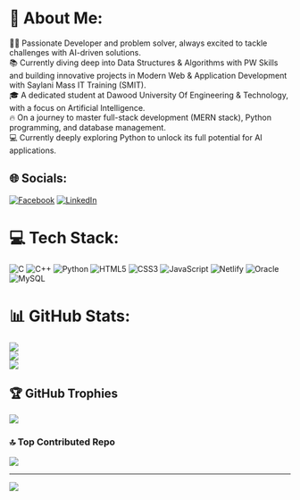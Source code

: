 # 💫 About Me:
👨‍💻 Passionate Developer and problem solver, always excited to tackle challenges with AI-driven solutions.<br>📚 Currently diving deep into Data Structures & Algorithms with PW Skills and building innovative projects in Modern Web & Application Development with Saylani Mass IT Training (SMIT).<br>🎓 A dedicated student at Dawood University Of Engineering & Technology, with a focus on Artificial Intelligence.<br>🔥 On a journey to master full-stack development (MERN stack), Python programming, and database management.<br>💻 Currently deeply exploring Python to unlock its full potential for AI applications.


## 🌐 Socials:
[![Facebook](https://img.shields.io/badge/Facebook-%231877F2.svg?logo=Facebook&logoColor=white)](https://facebook.com/100049786628028) [![LinkedIn](https://img.shields.io/badge/LinkedIn-%230077B5.svg?logo=linkedin&logoColor=white)](https://linkedin.com/in/muhammad-khuzaima-siddiqui-567981334) 

# 💻 Tech Stack:
![C](https://img.shields.io/badge/c-%2300599C.svg?style=for-the-badge&logo=c&logoColor=white) ![C++](https://img.shields.io/badge/c++-%2300599C.svg?style=for-the-badge&logo=c%2B%2B&logoColor=white) ![Python](https://img.shields.io/badge/python-3670A0?style=for-the-badge&logo=python&logoColor=ffdd54) ![HTML5](https://img.shields.io/badge/html5-%23E34F26.svg?style=for-the-badge&logo=html5&logoColor=white) ![CSS3](https://img.shields.io/badge/css3-%231572B6.svg?style=for-the-badge&logo=css3&logoColor=white)  ![JavaScript](https://img.shields.io/badge/javascript-%23323330.svg?style=for-the-badge&logo=javascript&logoColor=%23F7DF1E) ![Netlify](https://img.shields.io/badge/netlify-%23000000.svg?style=for-the-badge&logo=netlify&logoColor=#00C7B7) ![Oracle](https://img.shields.io/badge/Oracle-F80000?style=for-the-badge&logo=oracle&logoColor=white) ![MySQL](https://img.shields.io/badge/mysql-4479A1.svg?style=for-the-badge&logo=mysql&logoColor=white)
# 📊 GitHub Stats:
![](https://github-readme-stats.vercel.app/api?username=mks-24&theme=dark&hide_border=false&include_all_commits=false&count_private=false)<br/>
![](https://github-readme-streak-stats.herokuapp.com/?user=mks-24&theme=dark&hide_border=false)<br/>
![](https://github-readme-stats.vercel.app/api/top-langs/?username=mks-24&theme=dark&hide_border=false&include_all_commits=false&count_private=false&layout=compact)

## 🏆 GitHub Trophies
![](https://github-profile-trophy.vercel.app/?username=mks-24&theme=radical&no-frame=false&no-bg=true&margin-w=4)

### 🔝 Top Contributed Repo
![](https://github-contributor-stats.vercel.app/api?username=mks-24&limit=5&theme=dark&combine_all_yearly_contributions=true)

---
[![](https://visitcount.itsvg.in/api?id=mks-24&icon=0&color=0)](https://visitcount.itsvg.in)
